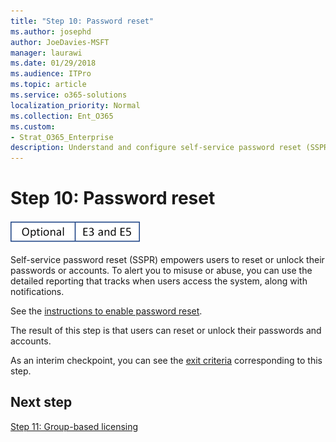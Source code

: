 ```yaml
---
title: "Step 10: Password reset"
ms.author: josephd
author: JoeDavies-MSFT
manager: laurawi
ms.date: 01/29/2018
ms.audience: ITPro
ms.topic: article
ms.service: o365-solutions
localization_priority: Normal
ms.collection: Ent_O365
ms.custom:
- Strat_O365_Enterprise
description: Understand and configure self-service password reset (SSPR) for Azure AD.
---
```


# Step 10: Password reset

![This step is optional and applies to both the E3 and E5 versions of Microsoft 365 Enterprise](./media/banners/Banner-Optional-BothSKUs.png)

Self-service password reset (SSPR) empowers users to reset or unlock their passwords or accounts. To alert you to misuse or abuse, you can use the detailed reporting that tracks when users access the system, along with notifications.

See the [instructions to enable password reset](https://docs.microsoft.com/azure/active-directory/active-directory-passwords-best-practices).

The result of this step is that users can reset or unlock their passwords and accounts.

As an interim checkpoint, you can see the [exit criteria](identity-exit-criteria.md#crit-identity-step10)
 corresponding to this step.


## Next step

[Step 11: Group-based licensing](identity-group-based-licensing.md)


